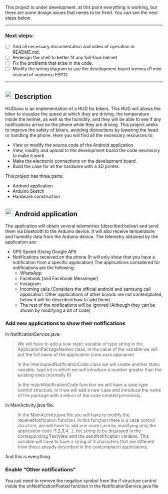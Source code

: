 This project is under development. at this point everything is working, but there are some design issues that needs to be fixed. You can see the next steps below.

------------

### Next steps:
 - [ ] Add all necessary documentation and video of operation in README.md.
 - [ ] Redesign the shell to better fit any full-face helmet
 - [ ] Fix the problems that arise in the code.
 - [ ] Modify the wiring diagram to use the development board wemos d1 mini instead of nodemcu ESP12

------------

## <img src="https://i.ibb.co/QNzSJy4/1024-copia.png" data-canonical-src="https://i.ibb.co/QNzSJy4/1024-copia.png" width="25" height="25" /> Description
HUDuino is an implementation of a HUD for bikers. This HUD will allows the biker to visualize the speed at which they are driving, the temperature inside the helmet, as well as the humidity, and they will be able to see if any notifications arrive on the phone while they are driving. 
This project seeks to improve the safety of bikers, avoiding distractions by lowering the head or handling the phone. 
Here you will find all the necessary resources to: 
 
 - View or modify the source code of the Android application
  - View, modify and upload to the development board the code necessary to make it work 
  - Make the electronic connections on the development board. 
  - Build the case for all the hardware with a 3D printer.

This project has three parts:
 - Android application
 - Arduino Sketch
 - Hardware construction



## <img src="https://upload.wikimedia.org/wikipedia/commons/thumb/f/fc/Android_logo_%282014-2019%29.png/600px-Android_logo_%282014-2019%29.png" data-canonical-src="https://upload.wikimedia.org/wikipedia/commons/thumb/f/fc/Android_logo_%282014-2019%29.png/600px-Android_logo_%282014-2019%29.png" width="25" height="25" /> Android application 
The application will obtain several telemetries (described below) and send them via bluetooth to the Arduino device. It will also receive temperature and humidity data from the Arduino device.
The telemetry obtained by the application are:
- GPS Speed (Using Google API)
- Notifications received on the phone (It will only show that you have a notification from a specific application) The applications considered for notifications are the following:
   - WhatsApp
   - Facebook (and Facebook Messenger)
   - Instagram
   - Incoming calls (Considers the official android and samsung call application. Other applications of other brands are not contemplated, below it will be described how to add them)
   - The rest of the notifications will be ignored (Although they can be shown by modifying a bit of code)

### Add new applications to show their notifications

In NotificationService.java:

> We will have to add a new static variable of type string in the ApplicationPackageNames class, in the value of the variable we will put the full name of the application (com.xxxx.appname)
> 
> In the InterceptedNotificationCode class we will create another static variable, type int in which we will introduce a number greater than the existing ones (normally 6)
> 
> In the matchNotificationCode function we will have a case type control structure. In it we will add a new case and introduce the name of the package with a return of the code created previously.


In MainActivity.java file:

> In the MainActivity.java file you will have to modify the receiveNotification function. In this function there is a case control structure, we will have to add one more case by modifying only the application code (1,2,3,4...), the string to be displayed in the corresponding TextView and the sendNotification variable. This variable will have to have a string of 3 characters that are different from those already described in the contemplated applications.

And this is everything. 

### Enable "Other notifications"
You just need to remove the negation symbol from the if structure control inside the onNotificationPosted function in the NotificationService.java file
